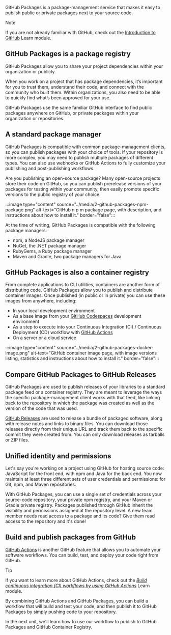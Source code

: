 GitHub Packages is a package-management service that makes it easy to publish public or private packages next to your source code.

> [!NOTE]
> If you are not already familiar with GitHub, check out the [Introduction to GitHub](/training/modules/introduction-to-github/) Learn module.

## GitHub Packages is a package registry

GitHub Packages allow you to share your project dependencies within your organization or publicly.

When you work on a project that has package dependencies, it’s important for you to trust them, understand their code, and connect with the community who built them. Within organizations, you also need to be able to quickly find what’s been approved for your use.

GitHub Packages use the same familiar GitHub interface to find public packages anywhere on GitHub, or private packages within your organization or repositories.

## A standard package manager

GitHub Packages is compatible with common package-management clients, so you can publish packages with your choice of tools. If your repository is more complex, you may need to publish multiple packages of different types. You can also use webhooks or GitHub Actions to fully customize your publishing and post-publishing workflows.

Are you publishing an open-source package? Many open-source projects store their code on GitHub, so you can publish prerelease versions of your packages for testing within your community, then easily promote specific versions to the public registry of your choice.

:::image type="content" source="../media/2-github-packages-npm-package.png" alt-text="GitHub n p m package page, with description, and instructions about how to install it." border="false":::

At the time of writing, GitHub Packages is compatible with the following package managers: 

- npm, a NodeJS package manager
- NuGet, the .NET package manager
- RubyGems, a Ruby package manager
- Maven and Gradle, two package managers for Java

## GitHub Packages is also a container registry

From complete applications to CLI utilities, containers are another form of distributing code. GitHub Packages allow you to publish and distribute container images. Once published (in public or in private) you can use these images from anywhere, including: 

- In your local development environment
- As a base image from your [GitHub Codespaces](https://github.com/features/codespaces) development environment
- As a step to execute into your Continuous Integration (CI) / Continuous Deployment (CD) workflow with [GitHub Actions](https://docs.github.com/en/free-pro-team@latest/actions/learn-github-actions/finding-and-customizing-actions#referencing-a-container-on-docker-hub)
- On a server or a cloud service

:::image type="content" source="../media/2-github-packages-docker-image.png" alt-text="GitHub container image page, with image versions listing, statistics and instructions about how to install it." border="false":::

## Compare GitHub Packages to GitHub Releases

GitHub Packages are used to publish releases of your libraries to a standard package feed or a container registry. They are meant to leverage the ways the specific package-management client works with that feed, like linking back to the repository in which the package was created as well as the version of the code that was used.  

[GitHub Releases](https://docs.github.com/en/github/administering-a-repository/releasing-projects-on-github) are used to release a bundle of packaged software, along with release notes and links to binary files. You can download those releases directly from their unique URL and track them back to the specific commit they were created from. You can only download releases as tarballs or ZIP files.

## Unified identity and permissions

Let's say you're working on a project using GitHub for hosting source code: JavaScript for the front end, with npm and Java for the back end. You now maintain at least three different sets of user credentials and permissions: for Git, npm, and Maven repositories.

With GitHub Packages, you can use a single set of credentials across your source-code repository, your private npm registry, and your Maven or Gradle private registry. Packages published through GitHub inherit the visibility and permissions assigned at the repository level. A new team member needs read access to a package and its code? Give them read access to the repository and it's done!

## Build and publish packages from GitHub

[GitHub Actions](https://github.com/features/actions) is another GitHub feature that allows you to automate your software workflows. You can build, test, and deploy your code right from GitHub.

> [!TIP]
> If you want to learn more about GitHub Actions, check out the *[Build continuous integration (CI) workflows by using GitHub Actions](/training/modules/github-actions-ci/)* Learn module.

By combining GitHub Actions and GitHub Packages, you can build a workflow that will build and test your code, and then publish it to GitHub Packages by simply pushing code to your repository.

In the next unit, we'll learn how to use our workflow to publish to GitHub Packages and GitHub Container Registry.
